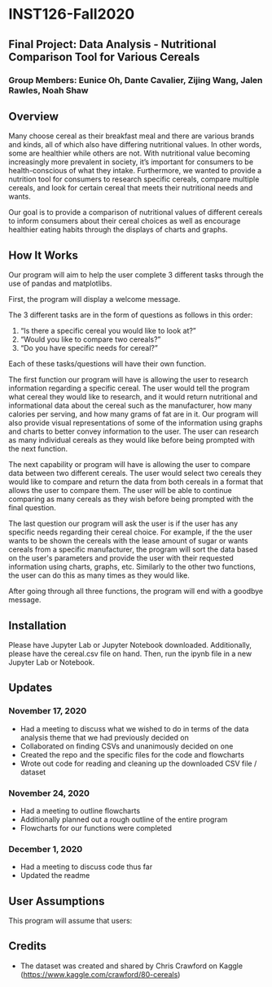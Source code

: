 # INST126-Fall2020
## Final Project: Data Analysis - Nutritional Comparison Tool for Various Cereals
### Group Members: Eunice Oh, Dante Cavalier, Zijing Wang, Jalen Rawles, Noah Shaw

## Overview
Many choose cereal as their breakfast meal and there are various brands and kinds, all of which also have differing nutritional values. In other words, some are healthier while others are not. With nutritional value becoming increasingly more prevalent in society, it’s important for consumers to be health-conscious of what they intake. Furthermore, we wanted to provide a nutrition tool for consumers to research specific cereals, compare multiple cereals, and look for certain cereal that meets their nutritional needs and wants.

Our goal is to provide a comparison of nutritional values of different cereals to inform consumers about their cereal choices as well as encourage healthier eating habits through the displays of charts and graphs.

## How It Works
Our program will aim to help the user complete 3 different tasks through the use of pandas and matplotlibs.

First, the program will display a welcome message.

The 3 different tasks are in the form of questions as follows in this order:
1) “Is there a specific cereal you would like to look at?”
2) “Would you like to compare two cereals?”
3) “Do you have specific needs for cereal?”

Each of these tasks/questions will have their own function.

The first function our program will have is allowing the user to research information regarding a specific cereal. The user would tell the program what cereal they would like to research, and it would return nutritional and informational data about the cereal such as the manufacturer, how many calories per serving, and how many grams of fat are in it. Our program will also provide visual representations of some of the information using graphs and charts to better convey information to the user. The user can research as many individual cereals as they would like before being prompted with the next function. 

The next capability or program will have is allowing the user to compare data between two different cereals. The user would select two cereals they would like to compare and return the data from both cereals in a format that allows the user to compare them. The user will be able to continue comparing as many cereals as they wish before being prompted with the final question. 

The last question our program will ask the user is if the user has any specific needs regarding their cereal choice. For example, if the the user wants to be shown the cereals with the lease amount of sugar or wants cereals from a specific manufacturer, the program will sort the data based on the user's parameters and provide the user with their requested information using charts, graphs, etc. Similarly to the other two functions, the user can do this as many times as they would like. 

After going through all three functions, the program will end with a goodbye message. 

## Installation
Please have Jupyter Lab or Jupyter Notebook downloaded. Additionally, please have the cereal.csv file on hand. Then, run the ipynb file in a new Jupyter Lab or Notebook.

## Updates
### November 17, 2020
- Had a meeting to discuss what we wished to do in terms of the data analysis theme that we had previously decided on
- Collaborated on finding CSVs and unanimously decided on one
- Created the repo and the specific files for the code and flowcharts
- Wrote out code for reading and cleaning up the downloaded CSV file / dataset

### November 24, 2020
- Had a meeting to outline flowcharts
- Additionally planned out a rough outline of the entire program
- Flowcharts for our functions were completed

### December 1, 2020
- Had a meeting to discuss code thus far
- Updated the readme

## User Assumptions
This program will assume that users:

## Credits
- The dataset was created and shared by Chris Crawford on Kaggle (https://www.kaggle.com/crawford/80-cereals)
